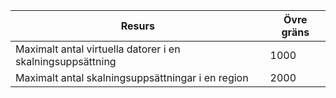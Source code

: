 | Resurs | Övre gräns |
| --- | --- |
| Maximalt antal virtuella datorer i en skalningsuppsättning |1000 |
| Maximalt antal skalningsuppsättningar i en region |2000 |

